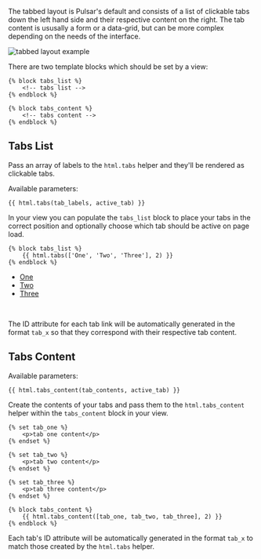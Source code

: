 The tabbed layout is Pulsar's default and consists of a list of clickable tabs down the left hand side and their respective content on the right. The tab content is ususally a form or a data-grid, but can be more complex depending on the needs of the interface.

![tabbed layout example](/pulsar/docs/images/layout_tabbed.png)

There are two template blocks which should be set by a view:

	{% block tabs_list %} 
		<!-- tabs list -->
	{% endblock %}
	
	{% block tabs_content %} 
		<!-- tabs content -->
	{% endblock %}


## Tabs List

Pass an array of labels to the `html.tabs` helper and they'll be rendered as clickable tabs.

Available parameters:

	{{ html.tabs(tab_labels, active_tab) }}
	
In your view you can populate the `tabs_list` block to place your tabs in the correct position and optionally choose which tab should be active on page load.

	{% block tabs_list %}
		{{ html.tabs(['One', 'Two', 'Three'], 2) }}
	{% endblock %}

<ul class="tabs__list">
	<li><a href="#tab_1" data-toggle="tab">One</a></li>
	<li class="is-active"><a href="#tab_2" data-toggle="tab">Two</a></li>
	<li><a href="#tab_3" data-toggle="tab">Three</a></li>
</ul>

<br style="clear:both;" />

The ID attribute for each tab link will be automatically generated in the format `tab_x` so that they correspond with their respective tab content.


## Tabs Content

Available parameters:
	
	{{ html.tabs_content(tab_contents, active_tab) }}

Create the contents of your tabs and pass them to the `html.tabs_content` helper within the `tabs_content` block in your view.

	{% set tab_one %}
		<p>tab one content</p>
	{% endset %}
	
	{% set tab_two %}
		<p>tab two content</p>
	{% endset %}
	
	{% set tab_three %}
		<p>tab three content</p>
	{% endset %}
	
	{% block tabs_content %}
		{{ html.tabs_content([tab_one, tab_two, tab_three], 2) }}
	{% endblock %}

Each tab's ID attribute will be automatically generated in the format `tab_x` to match those created by the `html.tabs` helper.